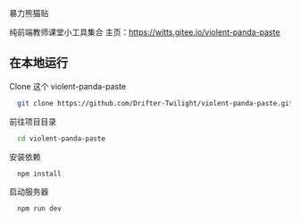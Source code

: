 
暴力熊猫贴

纯前端教师课堂小工具集合
主页：https://witts.gitee.io/violent-panda-paste


## 在本地运行

Clone 这个 violent-panda-paste

```bash
  git clone https://github.com/Drifter-Twilight/violent-panda-paste.git
```

前往项目目录

```bash
  cd violent-panda-paste
```

安装依赖

```bash
  npm install
```

启动服务器

```bash
  npm run dev
```

